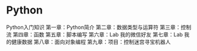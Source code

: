 # Python
Python入门知识
第一章：Python简介
第二章：数据类型与运算符
第三章：控制流
第四章：函数
第五章：脚本编写
第六章：Lab 我的微信好友
第七章：Lab 我的健康数据
第八章：面向对象编程
第九章：项目：控制迷宫寻宝机器人
